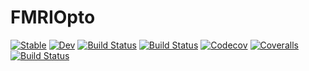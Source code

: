 # FMRIOpto

[![Stable](https://img.shields.io/badge/docs-stable-blue.svg)](https://DarioSarra.github.io/FMRIOpto.jl/stable)
[![Dev](https://img.shields.io/badge/docs-dev-blue.svg)](https://DarioSarra.github.io/FMRIOpto.jl/dev)
[![Build Status](https://travis-ci.com/DarioSarra/FMRIOpto.jl.svg?branch=master)](https://travis-ci.com/DarioSarra/FMRIOpto.jl)
[![Build Status](https://ci.appveyor.com/api/projects/status/github/DarioSarra/FMRIOpto.jl?svg=true)](https://ci.appveyor.com/project/DarioSarra/FMRIOpto-jl)
[![Codecov](https://codecov.io/gh/DarioSarra/FMRIOpto.jl/branch/master/graph/badge.svg)](https://codecov.io/gh/DarioSarra/FMRIOpto.jl)
[![Coveralls](https://coveralls.io/repos/github/DarioSarra/FMRIOpto.jl/badge.svg?branch=master)](https://coveralls.io/github/DarioSarra/FMRIOpto.jl?branch=master)
[![Build Status](https://api.cirrus-ci.com/github/DarioSarra/FMRIOpto.jl.svg)](https://cirrus-ci.com/github/DarioSarra/FMRIOpto.jl)
